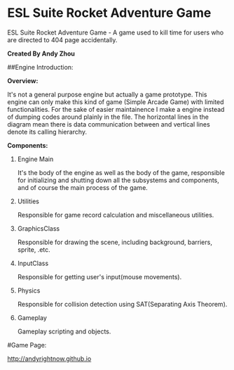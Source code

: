# ESL Suite Rocket Adventure Game
ESL Suite Rocket Adventure Game - A game used to kill time for users who are directed to 404 page accidentally.

**Created By Andy Zhou**

##Engine Introduction:

**Overview:**

It's not a general purpose engine but actually a game prototype. This 
engine can only make this kind of game (Simple Arcade Game) with limited functionalities. For the sake of easier maintainence I make a engine instead of dumping codes around plainly in the file. The horizontal lines in the diagram mean there is data communication between and vertical lines denote its 
calling hierarchy.

**Components:**

1. Engine Main

   It's the body of the engine as well as the body of the game, responsible for initializing and shutting down all the subsystems and components, and of course the main process of the game.
2. Utilities

   Responsible for game record calculation and miscellaneous utilities.
3. GraphicsClass

   Responsible for drawing the scene, including background, barriers, sprite, .etc.
4. InputClass

   Responsible for getting user's input(mouse movements).
5. Physics

   Responsible for collision detection using SAT(Separating Axis Theorem).
6. Gameplay

   Gameplay scripting and objects.


#Game Page:

http://andyrightnow.github.io